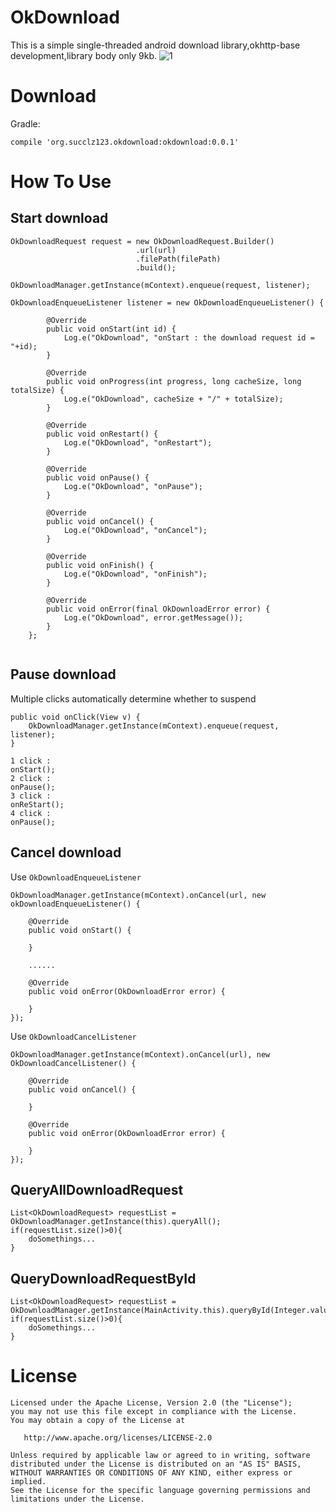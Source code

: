 # OkDownload
This is a simple single-threaded android download library,okhttp-base development,library body only 9kb. 
![1](https://github.com/succlz123/okdownload/blob/master/screenshot/screenshot.gif)

# Download
Gradle:

```
compile 'org.succlz123.okdownload:okdownload:0.0.1'
```

# How To Use

## Start download

```
OkDownloadRequest request = new OkDownloadRequest.Builder()
                            .url(url)
                            .filePath(filePath)
                            .build();
                            
OkDownloadManager.getInstance(mContext).enqueue(request, listener);

OkDownloadEnqueueListener listener = new OkDownloadEnqueueListener() {

        @Override
        public void onStart(int id) {
            Log.e("OkDownload", "onStart : the download request id = "+id);
        }

        @Override
        public void onProgress(int progress, long cacheSize, long totalSize) {
            Log.e("OkDownload", cacheSize + "/" + totalSize);
        }

        @Override
        public void onRestart() {
            Log.e("OkDownload", "onRestart");
        }

        @Override
        public void onPause() {
            Log.e("OkDownload", "onPause");
        }

        @Override
        public void onCancel() {
            Log.e("OkDownload", "onCancel");
        }

        @Override
        public void onFinish() {
            Log.e("OkDownload", "onFinish");
        }

        @Override
        public void onError(final OkDownloadError error) {
            Log.e("OkDownload", error.getMessage());
        }
    };
                            
```

## Pause download

Multiple clicks automatically determine whether to suspend   

```
public void onClick(View v) {
	OkDownloadManager.getInstance(mContext).enqueue(request, listener);
}

1 click :
onStart();
2 click :
onPause();
3 click :
onReStart();
4 click :
onPause();
```
## Cancel download

Use `OkDownloadEnqueueListener`

```
OkDownloadManager.getInstance(mContext).onCancel(url, new okDownloadEnqueueListener() {

	@Override
	public void onStart() {

	}
	
	......
	
	@Override
	public void onError(OkDownloadError error) {

	}
});
```

Use `OkDownloadCancelListener`

```
OkDownloadManager.getInstance(mContext).onCancel(url), new OkDownloadCancelListener() {

	@Override
	public void onCancel() {

	}

	@Override
	public void onError(OkDownloadError error) {

	}
});
```

## QueryAllDownloadRequest

```
List<OkDownloadRequest> requestList = OkDownloadManager.getInstance(this).queryAll();
if(requestList.size()>0){
	doSomethings...
}
```

## QueryDownloadRequestById

```
List<OkDownloadRequest> requestList = OkDownloadManager.getInstance(MainActivity.this).queryById(Integer.valueOf(id));
if(requestList.size()>0){
	doSomethings...
}
```

# License

```
Licensed under the Apache License, Version 2.0 (the "License");
you may not use this file except in compliance with the License.
You may obtain a copy of the License at

   http://www.apache.org/licenses/LICENSE-2.0

Unless required by applicable law or agreed to in writing, software
distributed under the License is distributed on an "AS IS" BASIS,
WITHOUT WARRANTIES OR CONDITIONS OF ANY KIND, either express or implied.
See the License for the specific language governing permissions and
limitations under the License.
```